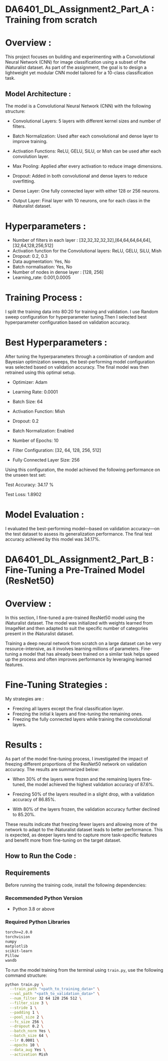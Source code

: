 # DA6401_DL_Assignment2_Part_A : Training from scratch
# Overview :
This project focuses on building and experimenting with a Convolutional Neural Network (CNN) for image classification using a subset of the iNaturalist dataset. As part of the assignment, the goal is to design a lightweight yet modular CNN model tailored for a 10-class classification task.

## Model Architecture :
The model is a Convolutional Neural Network (CNN) with the following structure:

* Convolutional Layers: 5 layers with different kernel sizes and number of filters.

* Batch Normalization: Used after each convolutional and dense layer to improve training.

* Activation Functions: ReLU, GELU, SiLU, or Mish can be used after each convolution layer.

* Max Pooling: Applied after every activation to reduce image dimensions.

* Dropout: Added in both convolutional and dense layers to reduce overfitting.

* Dense Layer: One fully connected layer with either 128 or 256 neurons.

* Output Layer: Final layer with 10 neurons, one for each class in the iNaturalist dataset.

# Hyperparameters :
* Number of filters in each layer : [32,32,32,32,32],[64,64,64,64,64],[32,64,128,256,512]
* Activation function for the Convolutional layers: ReLU, GELU, SiLU, Mish
* Dropout: 0.2, 0.3
* Data augmentation: Yes, No
* Batch normalisation: Yes, No
* Number of nodes in dense layer : [128, 256]
* Learning_rate: 0.001,0.0005
# Training Process :
I split the training data into 80:20 for training and validation.
I use Random sweep configuration for hyperparameter tuning.Then I selected best hyperparameter configuration based on validation accuracy.
# Best Hyperparameters :
After tuning the hyperparameters through a combination of random and Bayesian optimization sweeps, the best-performing model configuration was selected based on validation accuracy. The final model was then retrained using this optimal setup.

* Optimizer: Adam

* Learning Rate: 0.0001

* Batch Size: 64

* Activation Function: Mish

* Dropout: 0.2

* Batch Normalization: Enabled

* Number of Epochs: 10

* Filter Configuration: [32, 64, 128, 256, 512]

* Fully Connected Layer Size: 256

Using this configuration, the model achieved the following performance on the unseen test set:

Test Accuracy: 34.17 %

Test Loss: 1.8902

# Model Evaluation :
I evaluated the best-performing model—based on validation accuracy—on the test dataset to assess its generalization performance. The final test accuracy achieved by this model was 34.17%.


# DA6401_DL_Assignment2_Part_B : Fine-Tuning a Pre-Trained Model (ResNet50)
# Overview :
In this section, I fine-tuned a pre-trained ResNet50 model using the iNaturalist dataset. The model was initialized with weights learned from ImageNet and then adapted to suit the specific number of categories present in the iNaturalist dataset.

Training a deep neural network from scratch on a large dataset can be very resource-intensive, as it involves learning millions of parameters. Fine-tuning a model that has already been trained on a similar task helps speed up the process and often improves performance by leveraging learned features.

# Fine-Tuning Strategies :
My strategies are :
* Freezing all layers except the final classification layer.
* Freezing the initial k layers and fine-tuning the remaining ones.
* Freezing the fully connected layers while training the convolutional layers.

# Results :
As part of the model fine-tuning process, I investigated the impact of freezing different proportions of the ResNet50 network on validation accuracy. The results are summarized below:

* When 30% of the layers were frozen and the remaining layers fine-tuned, the model achieved the highest validation accuracy of 87.6%.

* Freezing 50% of the layers resulted in a slight drop, with a validation accuracy of 86.85%.

* With 80% of the layers frozen, the validation accuracy further declined to 85.20%.

These results indicate that freezing fewer layers and allowing more of the network to adapt to the iNaturalist dataset leads to better performance. This is expected, as deeper layers tend to capture more task-specific features and benefit more from fine-tuning on the target dataset.

## How to Run the Code :


## Requirements

Before running the training code, install the following dependencies:

### Recommended Python Version
- Python 3.8 or above

### Required Python Libraries
```txt
torch>=2.0.0
torchvision
numpy
matplotlib
scikit-learn
Pillow
wandb
```
To run the model training from the terminal using `train.py`, use the following command structure:

```bash
python train.py \
  --train_path "<path_to_training_data>" \
  --val_path "<path_to_validation_data>" \
  --num_filter 32 64 128 256 512 \
  --filter_size 3 \
  --stride 1 \
  --padding 1 \
  --pool_size 2 \
  --fc_size 256 \
  --dropout 0.2 \
  --batch_norm Yes \
  --batch_size 64 \
  --lr 0.0001 \
  --epochs 10 \
  --data_aug Yes \
  --activation Mish
```

